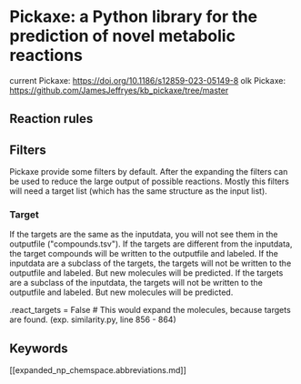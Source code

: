
# Pickaxe: a Python library for the prediction of novel metabolic reactions 
current Pickaxe: <https://doi.org/10.1186/s12859-023-05149-8>
olk Pickaxe: <https://github.com/JamesJeffryes/kb_pickaxe/tree/master>


## Reaction rules


## Filters
Pickaxe provide some filters by default. After the expanding the filters can be used to reduce the large output of possible reactions.
Mostly this filters will need a target list (which has the same structure as the input list). 

### Target
If the targets are the same as the inputdata, you will not see them in the outputfile ("compounds.tsv").
If the targets are different from the inputdata, the target compounds will be written to the outputfile and labeled.
If the inputdata are a subclass of the targets, the targets will not be written to the outputfile and labeled. But new molecules will be predicted.
If the targets are a subclass of the inputdata, the targets will not be written to the outputfile and labeled. But new molecules will be predicted.

.react_targets = False   # This would expand the molecules, because targets are found. (exp. similarity.py, line 856 - 864)



## Keywords
[[expanded_np_chemspace.abbreviations.md]]
